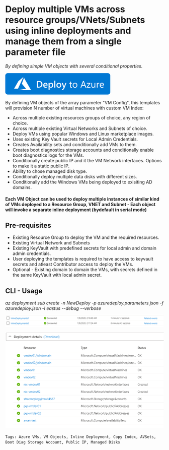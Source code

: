 # Deploy multiple VMs across resource groups/VNets/Subnets using inline deployments and manage them from a single parameter file
*By defining simple VM objects with several conditional properties.*


[![Deploy To Azure](https://raw.githubusercontent.com/Azure/azure-quickstart-templates/master/1-CONTRIBUTION-GUIDE/images/deploytoazure.svg?sanitize=true)](https://portal.azure.com/#create/Microsoft.Template/uri/https%3A%2F%2Fraw.githubusercontent.com%2Fabhilash9%2Farmtemplates-caf%2Fmaster%2FVM-Create-Objects-Inline%2Fazuredeploy.json)


By defining VM objects of the array parameter "VM Config", this templates will provision N number of virtual machines with custom VM Index:
- Across multiple existing resources groups of choice, any region of choice.
- Across multiple existing Virtual Networks and Subnets of choice.
- Deploy VMs using popular Windows and Linux marketplace images.
- Uses existing Key Vault secrets for Local Admin Credentials. 
- Creates Availability sets and conditionally add VMs to them.
- Creates boot diagnostics storage accounts and conditionally enable boot diagnostics logs for the VMs.
- Conditionally create public IP and it the VM Network interfaces. Options to make it a static public IP.
- Ability to chose managed disk type.
- Conditionally deploy multiple data disks with different sizes.
- Conditionally add the Windows VMs being deployed to exisiting AD domains.  

#### **Each VM Object can be used to deploy multiple instances of similar kind of VMs deployed to a Resource Group, VNET and Subnet - Each object will invoke a separate inline deployment (bydefault in serial mode)**

## Pre-requisites
- Existing Resource Group to deploy the VM and the required resources. 
- Existing Virtual Network and Subnets
- Existing KeyVault with predefined secrets for local admin and domain admin credentials.
- User deploying the templates is required to have access to keyvault secrets and atleast Contributor access to deploy the VMs.
- Optional - Existing domain to domain the VMs, with secrets defined in the same KeyVault with local admin secret.  

## CLI - Usage
*az deployment sub create -n NewDeploy -p azuredeploy.parameters.json -f azuredeploy.json -l eastus --debug --verbose*

![template deployments](https://github.com/abhilash9/armtemplates-caf/blob/master/VM-Create-Objects-Inline/images/Deployments.PNG?raw=true "template resource objects")

![template resources](https://github.com/abhilash9/armtemplates-caf/blob/master/VM-Create-Objects-Inline/images/ResourceDeployed.PNG?raw=true "template resource objects")

`Tags: Azure VMs, VM Objects, Inline Deployment, Copy Index, AVSets, Boot Diag Storage Account, Public IP, Managed Disks `

